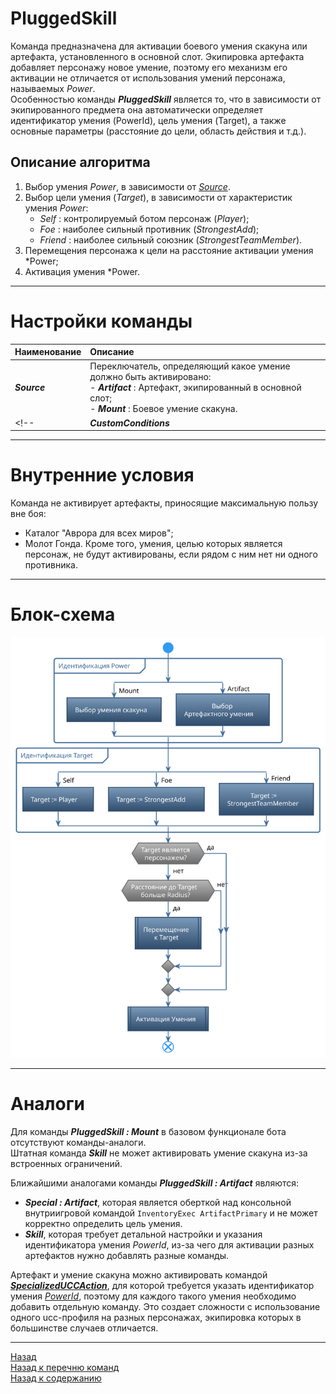 # **PluggedSkill**

Команда предназначена для активации боевого умения скакуна или артефакта, установленного в основной слот. Экипировка артефакта добавляет персонажу новое умение, поэтому его механизм его активации не отличается от использования умений персонажа, называемых *Power*.  
Особенностью команды ***PluggedSkill*** является то, что в зависимости от экипированного предмета она автоматически определяет идентификатор умения (PowerId), цель умения (Target), а также основные параметры (расстояние до цели, область действия и т.д.).

## **Описание алгоритма**

1. Выбор умения *Power*, в зависимости от [*Source*](#ref-Source).
2. Выбор цели умения (*Target*), в зависимости от характеристик умения *Power*:
   - *Self* : контролируемый ботом персонаж (*Player*);
   - *Foe* : наиболее сильный противник (*StrongestAdd*);
   - *Friend* : наиболее сильный союзник (*StrongestTeamMember*).
3. Перемещения персонажа к цели на расстояние активации умения *Power;
4. Активация умения *Power.

---

# **Настройки команды**

| **Наименование** | **Описание** 
|:-----------------|:-------------
|<a name ="ref-Source">***Source***</a> | Переключатель, определяющий какое умение должно быть активировано:<br/>- ***Artifact*** : Артефакт, экипированный в основной слот;<br/>- ***Mount*** : Боевое умение скакуна.
<!-- |<a name ="ref-CustomConditions">***CustomConditions***</a> | Набор нестандартных UCC-условий. -->

---

# **Внутренние условия**

Команда не активирует артефакты, приносящие максимальную пользу вне боя:
- Каталог "Аврора для всех миров";
- Молот Гонда.
Кроме того, умения, целью которых является персонаж, не будут активированы, если рядом с ним нет ни одного противника.

---

# **Блок-схема**
<p align="center"><img src="diagrams/PluggedSkill-RU.svg"></p>

---

# **Аналоги**

Для команды ***PluggedSkill : Mount*** в базовом функционале бота отсутствуют команды-аналоги.  
Штатная команда ***Skill*** не может активировать умение скакуна из-за встроенных ограничений.

Ближайшими аналогами команды ***PluggedSkill : Artifact*** являются:
- ***Special : Artifact***, которая является оберткой над консольной внутриигровой командой ``InventoryExec ArtifactPrimary`` и не может корректно определить цель умения.
- ***Skill***, которая требует детальной настройки и указания идентификатора умения *PowerId*, из-за чего для активации разных артефактов нужно добавлять разные команды.

Артефакт и умение скакуна можно активировать командой [***SpecializedUCCAction***](SpecializedUCCAction-RU.md), для которой требуется указать идентификатор умения [*PowerId*](SpecializedUCCAction-RU.md#ref-PowerId), поэтому для каждого такого умения необходимо добавить отдельную команду. Это создает сложности с использование одного ucc-профиля на разных персонажах, экипировка которых в большинстве случаев отличается.

---

<a href="javascript:history.back()">Назад</a>  
[Назад к перечню команд](../EntityTools-UccExtensions-RU.md#ref-Actions)  
[Назад к содержанию](../../index.md)